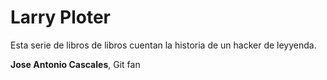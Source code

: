 # Larry Ploter

Esta serie de libros de libros cuentan la historia de un hacker de leyyenda.

**Jose Antonio Cascales**, Git fan




